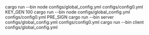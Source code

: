 cargo run --bin node configs/global_config.yml configs/config0.yml KEY_GEN 100
cargo run --bin node configs/global_config.yml configs/config0.yml PRE_SIGN
cargo run --bin server configs/global_config.yml configs/config0.yml
cargo run --bin client configs/global_config.yml
